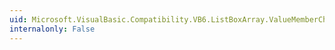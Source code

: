 ```yaml
---
uid: Microsoft.VisualBasic.Compatibility.VB6.ListBoxArray.ValueMemberChanged
internalonly: False
---
```

